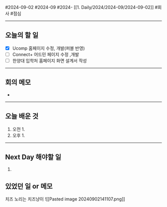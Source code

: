 #2024-09-02 #2024-09 #2024- [[1. Daily/2024/2024-09/2024-09-02]]
#회사 #점심 

---
## 오늘의 할 일
- [x] Ucomp 홈페이지 수정, 개발(퍼블 반영)
- [ ] Connect+ 어드민 페이지 수정 ,개발
- [ ] 한양대 입학처 홈페이지 화면 설계서 작성
---
## 회의 메모
- 
---
## 오늘 배운 것
1. 오전
    1. 
2. 오후
    1. 
---
## Next Day 해야할 일
1. 


## 있었던 일 or 메모
치즈 노리는 치즈냥이
![[Pasted image 20240902141107.png]]